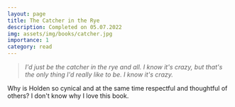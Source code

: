 ```yaml
---
layout: page
title: The Catcher in the Rye
description: Completed on 05.07.2022
img: assets/img/books/catcher.jpg
importance: 1
category: read
---
```


> _I'd just be the catcher in the rye and all. I know it's crazy,
but that's the only thing I'd really like to be. I know it's crazy._

Why is Holden so cynical and at the same time respectful and
thoughtful of others? I don't know why I love this book.
